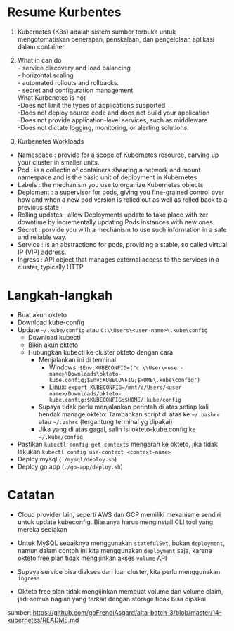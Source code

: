 # Resume Kurbentes

1. Kubernetes (K8s) adalah sistem sumber terbuka untuk mengotomatiskan penerapan, penskalaan, dan pengelolaan aplikasi dalam container

2. What in can do
<br>\- service discovery and load balancing
<br>\- horizontal scaling
<br>\- automated rollouts and rollbacks.
<br>\- secret and configuration management
<br>What Kurbenetes is not
<br>\-Does not limit the types of applications supported
<br>\-Does not deploy source code and does not build your application 
<br>\-Does not provide application-level services, such as middleware
<br>\-Does not dictate logging, monitoring, or alerting solutions.

3. Kurbenetes Workloads
* Namespace : provide for a scope of Kubernetes resource, carving up your cluster in smaller units.
* Pod : is a collectin of containers shaaring a network and mount namespace and is the basic unit of deployment in Kubernetes
* Labels : the mechanism you use to organize Kubernetes objects
* Deploment : a supervisor for pods, giving you fine-grained control over how and when a new pod version is rolled out as well as rolled back to a previous state
* Rolling updates : allow Deployments update to take place with zer downtime by incrementally updating Pods instances with new ones. 
* Secret : porvide you with a mechanism to use such information in a safe and reliable way.
* Service : is an abstractiono for pods, providing a stable, so called virtual IP (VIP) address.
* Ingress : API object that manages external access to the services in a cluster, typically HTTP

# Langkah-langkah

* Buat akun okteto
* Download kube-config
* Update `~/.kube/config` atau `C:\\Users\<user-name>\.kube\config`
    - Download kubectl
    - Bikin akun okteto
    - Hubungkan kubectl ke cluster okteto dengan cara:
        - Menjalankan ini di terminal:
            - Windows: `$Env:KUBECONFIG=("c:\\User\<user-name>\Downloads\okteto-kube.config;$Env:KUBECONFIG;$HOME\.kube\config")`
            - Linux: `export KUBECONFIG=/mnt/c/Users/<user-name>/Downloads/okteto-kube.config:$KUBECONFIG:$HOME/.kube/config`
        - Supaya tidak perlu menjalankan perintah di atas setiap kali hendak manage okteto:
        Tambahkan script di atas ke `~/.bashrc` atau `~/.zshrc` (tergantung terminal yg dipakai)
        - Jika yang di atas gagal, salin isi okteto-kube.config ke `~/.kube/config`
* Pastikan `kubectl config get-contexts` mengarah ke okteto, jika tidak lakukan `kubectl config use-context <context-name>`
* Deploy mysql (`./mysql/deploy.sh`)
* Deploy go app (`./go-app/deploy.sh`)


# Catatan

* Cloud provider lain, seperti AWS dan GCP memiliki mekanisme sendiri untuk update kubeconfig. Biasanya harus menginstall CLI tool yang mereka sediakan
* Untuk MySQL sebaiknya menggunakan `statefulSet`, bukan `deployment`, namun dalam contoh ini kita menggunakan `deployment` saja, karena okteto free plan tidak mengijinkan akses `volume` API
* Supaya service bisa diakses dari luar cluster, kita perlu menggunakan `ingress`

* Okteto free plan tidak mengijinkan membuat volume dan volume claim, jadi semua bagian yang terkait dengan storage tidak bisa dipakai

sumber: https://github.com/goFrendiAsgard/alta-batch-3/blob/master/14-kubernetes/README.md